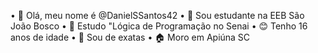 • 👋 Olá, meu nome é @DanielSSantos42 
• 📘 Sou estudante na EEB São João Bosco
• 📘 Estudo "Lógica de Programação no Senai
• 😊 Tenho 16 anos de idade
• 🔢 Sou de exatas
• 🏠 Moro em Apiúna SC


